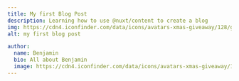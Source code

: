 ```yaml
---
title: My first Blog Post
description: Learning how to use @nuxt/content to create a blog
img: https://cdn4.iconfinder.com/data/icons/avatars-xmas-giveaway/128/girl_avatar_child_kid-256.png
alt: my first blog post

author:
  name: Benjamin
  bio: All about Benjamin
  image: https://cdn4.iconfinder.com/data/icons/avatars-xmas-giveaway/128/girl_avatar_child_kid-256.png
---
```

